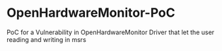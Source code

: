 # OpenHardwareMonitor-PoC
PoC for a Vulnerability in OpenHardwareMonitor Driver that let the user reading and writing in msrs
